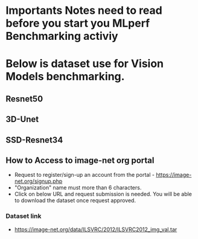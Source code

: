 # Importants Notes need to read before you start you MLperf Benchmarking activiy

# Below is dataset use for Vision Models benchmarking.
## Resnet50
## 3D-Unet
## SSD-Resnet34
## How to Access to image-net org portal
- Request to register/sign-up an account from the portal - https://image-net.org/signup.php
- "Organization" name must more than 6 characters.
- Click on below URL and request submission is needed. You will be able to download the dataset once request approved.

### Dataset link
- https://image-net.org/data/ILSVRC/2012/ILSVRC2012_img_val.tar
